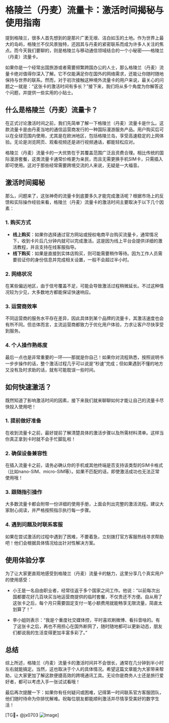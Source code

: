 # 格陵兰（丹麦）流量卡：激活时间揭秘与使用指南

提到格陵兰，很多人首先想到的是那片广袤无垠、洁白如玉的土地。作为世界上最大的岛屿，格陵兰不仅风景独特，还因其与丹麦的紧密联系而成为许多人关注的焦点。而今天我们要聊的，则是格陵兰与移动通信领域结合的一个小秘密——格陵兰（丹麦）流量卡。

如果你是一个经常出国旅游或者需要频繁跨国办公的人士，那么格陵兰（丹麦）流量卡绝对值得你深入了解。它不仅能满足你在国外的网络需求，还能让你随时随地保持与世界的联系。然而，对于初次接触这种境外流量卡的用户来说，最关心的问题之一就是：“这张卡的激活时间有多长？”接下来，我们将从多个角度为你解答这个问题，并提供一些实用的小贴士。

## 什么是格陵兰（丹麦）流量卡？

在正式讨论激活时间之前，我们先简单了解一下格陵兰（丹麦）流量卡是什么。这款流量卡是由丹麦当地的通信运营商发行的一种国际漫游服务产品。用户购买后可以在全球范围内使用，尤其是在欧洲地区，包括格陵兰岛，享受高速稳定的上网体验。无论是浏览网页、观看视频还是进行视频通话，都能轻松应对。

格陵兰（丹麦）流量卡的一大优势在于其覆盖范围广泛且资费合理。相比传统的国际漫游套餐，这类流量卡通常价格更为亲民，而且无需更换手机SIM卡，只需插入即可使用。这对于那些经常需要跨境交流的人来说，无疑是一大福音。

## 激活时间揭秘

那么，问题来了，这张神奇的流量卡到底要多久才能完成激活呢？根据市场上的反馈和实际操作经验来看，格陵兰（丹麦）流量卡的激活时间主要取决于以下几个因素：

### 1. **购买方式**
   - **线上购买**：如果你选择通过官方网站或授权电商平台购买流量卡，通常情况下，收到卡片后几分钟内就可以完成激活。这是因为线上平台会提供详细的激活教程，并且支持在线客服指导。
   - **线下购买**：如果是直接到实体店购买，则可能需要稍作等待。因为工作人员需要验证你的身份信息并完成相关设置，一般不会超过半小时。

### 2. **网络状况**
   在某些偏远地区，由于信号覆盖不足，可能会导致激活过程稍微延长。不过这种情况较为少见，大多数地方都能保证快速响应。

### 3. **运营商效率**
   不同运营商的服务水平存在差异，因此具体到某个品牌的流量卡，其激活速度也会有所不同。但总体而言，主流运营商都致力于优化用户体验，力求让客户尽快享受到服务。

### 4. **个人操作熟练度**
   最后一点也是非常重要的一环——那就是你自己！如果你对流程熟悉，按照说明书一步步操作的话，整个激活过程几乎可以说是“秒速”完成；但如果遇到不懂的地方又没有及时求助的话，就有可能耽误一些时间。

## 如何快速激活？

既然知道了影响激活时间的因素，接下来我们就来聊聊如何才能让自己的流量卡尽快投入使用吧！

### 1. 提前做好准备
   在收到流量卡之前，最好提前了解清楚具体的激活步骤以及所需材料清单。这样当你真正拿到卡时就不会手忙脚乱啦！

### 2. 确保设备兼容性
   在插入流量卡之前，请务必确认你的手机或其他终端是否支持该类型的SIM卡格式（比如nano-SIM、micro-SIM等）。如果不匹配的话，即使激活成功也无法正常使用哦！

### 3. 跟随指引操作
   大多数流量卡都会附带一份详细的使用手册，上面会列出完整的激活流程。建议大家耐心阅读，并严格按照指示执行每一步骤。

### 4. 遇到问题及时联系客服
   如果在尝试激活的过程中遇到了困难，不要着急，立刻拨打官方客服热线寻求帮助吧！他们会根据具体情况给出针对性解决方案。

## 使用体验分享

为了让大家更直观地感受到格陵兰（丹麦）流量卡的魅力，这里分享几个真实用户的使用感受：

- 小王是一名自由职业者，经常往返于多个国家之间工作。他说：“以前每次出国都要花好几百块买当地运营商提供的临时套餐，不仅贵还不方便。自从用了这张卡之后，每个月只需要固定支付一笔小额费用就能畅享无限流量，简直太划算了！”
  
- 李小姐则表示：“我是个重度社交媒体控，平时喜欢刷微博、看抖音啥的。有了这张卡之后，再也不用担心在国外断网了，随时随地都可以更新动态，朋友们都说我的生活变得更加丰富多彩了。”

## 总结

综上所述，格陵兰（丹麦）流量卡的激活时间并不会很长，通常在几分钟到半小时左右就能搞定。当然，这也取决于个人的具体情况。希望这篇文章能为大家带来帮助，让大家更加了解这款便捷高效的跨境通讯工具。无论你是商务人士还是旅行爱好者，都可以考虑入手一张试试看哦！

最后再次提醒一下：如果你有任何疑问或困难，记得第一时间联系官方客服团队，他们随时待命为你排忧解难。祝每位朋友都能顺利激活并尽情享受美好的数字生活！

[TG💪+ @jx0703 ![Image](https://github.com/user-attachments/assets/dbca1d08-cadb-493c-b0ec-ad6f7a83f270)]
